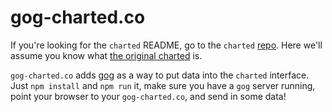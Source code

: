 # gog-charted.co

If you're looking for the `charted` README, go to the `charted` [repo](https://github.com/mikesall/charted). Here we'll assume you know what [the original charted](http://www.charted.co/) is.

`gog-charted.co` adds [gog](https://github.com/ajschumacher/gog) as a way to put data into the `charted` interface. Just `npm install` and `npm run` it, make sure you have a `gog` server running, point your browser to your `gog-charted.co`, and send in some data!
